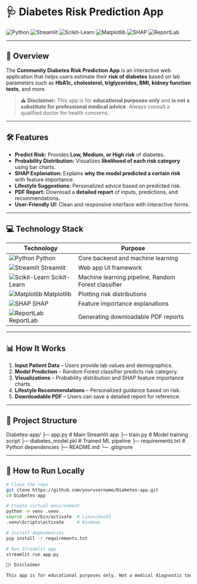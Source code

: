 # 🩺 Diabetes Risk Prediction App

![Python](https://img.shields.io/badge/Python-3776AB?style=for-the-badge&logo=python&logoColor=white)
![Streamlit](https://img.shields.io/badge/Streamlit-FF4B4B?style=for-the-badge&logo=streamlit&logoColor=white)
![Scikit-Learn](https://img.shields.io/badge/scikit--learn-F7931E?style=for-the-badge&logo=scikitlearn&logoColor=white)
![Matplotlib](https://img.shields.io/badge/Matplotlib-11557C?style=for-the-badge&logo=matplotlib&logoColor=white)
![SHAP](https://img.shields.io/badge/SHAP-23B6E2?style=for-the-badge&logoColor=white)
![ReportLab](https://img.shields.io/badge/ReportLab-ED1C24?style=for-the-badge&logoColor=white)

---

## 📌 Overview

The **Community Diabetes Risk Prediction App** is an interactive web application that helps users estimate their **risk of diabetes** based on lab parameters such as **HbA1c, cholesterol, triglycerides, BMI, kidney function tests**, and more.  

> ⚠️ **Disclaimer:** This app is for **educational purposes only** and **is not a substitute for professional medical advice**. Always consult a qualified doctor for health concerns.

---

## 🛠 Features

- **Predict Risk:** Provides **Low, Medium, or High risk** of diabetes.
- **Probability Distribution:** Visualizes **likelihood of each risk category** using bar charts.
- **SHAP Explanation:** Explains **why the model predicted a certain risk** with feature importance.
- **Lifestyle Suggestions:** Personalized advice based on predicted risk.
- **PDF Report:** Download a **detailed report** of inputs, predictions, and recommendations.
- **User-Friendly UI:** Clean and responsive interface with interactive forms.

---

## 💻 Technology Stack

| Technology | Purpose |
|------------|---------|
| ![Python](https://img.shields.io/badge/Python-3776AB?style=flat&logo=python&logoColor=white) Python | Core backend and machine learning |
| ![Streamlit](https://img.shields.io/badge/Streamlit-FF4B4B?style=flat&logo=streamlit&logoColor=white) Streamlit | Web app UI framework |
| ![Scikit-Learn](https://img.shields.io/badge/scikit--learn-F7931E?style=flat&logo=scikitlearn&logoColor=white) Scikit-Learn | Machine learning pipeline, Random Forest classifier |
| ![Matplotlib](https://img.shields.io/badge/Matplotlib-11557C?style=flat&logo=matplotlib&logoColor=white) Matplotlib | Plotting risk distributions |
| ![SHAP](https://img.shields.io/badge/SHAP-23B6E2?style=flat&logoColor=white) SHAP | Feature importance explanations |
| ![ReportLab](https://img.shields.io/badge/ReportLab-ED1C24?style=flat&logoColor=white) ReportLab | Generating downloadable PDF reports |

---

## 📊 How It Works

1. **Input Patient Data** – Users provide lab values and demographics.  
2. **Model Prediction** – Random Forest classifier predicts risk category.  
3. **Visualizations** – Probability distribution and SHAP feature importance charts.  
4. **Lifestyle Recommendations** – Personalized guidance based on risk.  
5. **Downloadable PDF** – Users can save a detailed report for reference.  

---

## 📂 Project Structure
Diabetes-app/
├─ app.py # Main Streamlit app
├─ train.py # Model training script
├─ diabetes_model.pkl # Trained ML pipeline
├─ requirements.txt # Python dependencies
├─ README.md
└─ .gitignore


---

## 🚀 How to Run Locally

```bash
# Clone the repo
git clone https://github.com/yourusername/Diabetes-app.git
cd Diabetes-app

# Create virtual environment
python -m venv .venv
source .venv/bin/activate  # Linux/macOS
.venv\Scripts\activate     # Windows

# Install dependencies
pip install -r requirements.txt

# Run Streamlit app
streamlit run app.py

👨‍⚕️ Disclaimer

This app is for educational purposes only. Not a medical diagnostic tool. Always consult a healthcare professional for any medical concerns.

